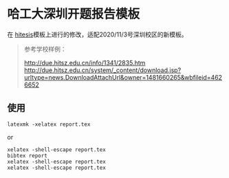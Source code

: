 # 哈工大深圳开题报告模板

在 [hitesis](https://github.com/dustincys/hithesis/)模板上进行的修改，适配2020/11/3号深圳校区的新模板。

> 参考学校样例：
>
> http://due.hitsz.edu.cn/info/1341/2835.htm
> http://due.hitsz.edu.cn/system/_content/download.jsp?urltype=news.DownloadAttachUrl&owner=1481660265&wbfileid=4626652

## 使用

```
latexmk -xelatex report.tex
```

or

```
xelatex -shell-escape report.tex
bibtex report
xelatex -shell-escape report.tex
xelatex -shell-escape report.tex
```

